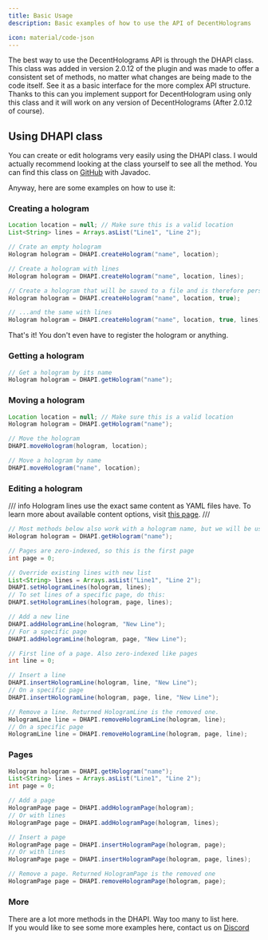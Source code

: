 ```yaml
---
title: Basic Usage
description: Basic examples of how to use the API of DecentHolograms

icon: material/code-json
---
```


The best way to use the DecentHolograms API is through the DHAPI class. This class was added in version 2.0.12 of the plugin and was made to offer a consistent set of methods, no matter what changes are being made to the code itself. See it as a basic interface for the more complex API structure.  
Thanks to this can you implement support for DecentHologram using only this class and it will work on any version of DecentHolograms (After 2.0.12 of course).

## Using DHAPI class

You can create or edit holograms very easily using the DHAPI class. I would actually recommend looking at the class yourself to see all the method. You can find this class on [GitHub][github] with Javadoc.

Anyway, here are some examples on how to use it:

### Creating a hologram

```java
Location location = null; // Make sure this is a valid location
List<String> lines = Arrays.asList("Line1", "Line 2");

// Crate an empty hologram
Hologram hologram = DHAPI.createHologram("name", location);

// Create a hologram with lines
Hologram hologram = DHAPI.createHologram("name", location, lines);

// Create a hologram that will be saved to a file and is therefore persistent between restarts
Hologram hologram = DHAPI.createHologram("name", location, true);

// ...and the same with lines
Hologram hologram = DHAPI.createHologram("name", location, true, lines);
```

That's it! You don't even have to register the hologram or anything.

### Getting a hologram

```java
// Get a hologram by its name
Hologram hologram = DHAPI.getHologram("name");
```

### Moving a hologram
```java
Location location = null; // Make sure this is a valid location
Hologram hologram = DHAPI.getHologram("name");

// Move the hologram
DHAPI.moveHologram(hologram, location);

// Move a hologram by name
DHAPI.moveHologram("name", location);
```

### Editing a hologram

/// info
Hologram lines use the exact same content as YAML files have. To learn more about available content options, visit [this page](../general/format-and-colors/index.md).
///

```java
// Most methods below also work with a hologram name, but we will be using this
Hologram hologram = DHAPI.getHologram("name");

// Pages are zero-indexed, so this is the first page
int page = 0;

// Override existing lines with new list
List<String> lines = Arrays.asList("Line1", "Line 2");
DHAPI.setHologramLines(hologram, lines);
// To set lines of a specific page, do this:
DHAPI.setHologramLines(hologram, page, lines);

// Add a new line
DHAPI.addHologramLine(hologram, "New Line");
// For a specific page
DHAPI.addHologramLine(hologram, page, "New Line");

// First line of a page. Also zero-indexed like pages
int line = 0;

// Insert a line
DHAPI.insertHologramLine(hologram, line, "New Line");
// On a specific page
DHAPI.insertHologramLine(hologram, page, line, "New Line");

// Remove a line. Returned HologramLine is the removed one.
HologramLine line = DHAPI.removeHologramLine(hologram, line);
// On a specific page
HologramLine line = DHAPI.removeHologramLine(hologram, page, line);
```

### Pages

```java
Hologram hologram = DHAPI.getHologram("name");
List<String> lines = Arrays.asList("Line1", "Line 2");
int page = 0;

// Add a page
HologramPage page = DHAPI.addHologramPage(hologram);
// Or with lines
HologramPage page = DHAPI.addHologramPage(hologram, lines);

// Insert a page
HologramPage page = DHAPI.insertHologramPage(hologram, page);
// Or with lines
HologramPage page = DHAPI.insertHologramPage(hologram, page, lines);

// Remove a page. Returned HologramPage is the removed one
HologramPage page = DHAPI.removeHologramPage(hologram, page);
```

### More

There are a lot more methods in the DHAPI. Way too many to list here.  
If you would like to see some more examples here, contact us on [Discord][discord]

[github]: https://github.com/DecentSoftware-eu/DecentHolograms/blob/main/src/main/java/eu/decentsoftware/holograms/api/DHAPI.java
[discord]: https://discord.decentsoftware.eu/
